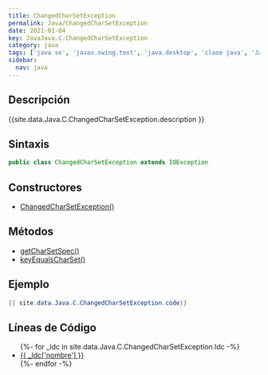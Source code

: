 ```yaml
---
title: ChangedCharSetException
permalink: Java/ChangedCharSetException
date: 2021-01-04
key: JavaJava.C.ChangedCharSetException
category: java
tags: ['java se', 'javax.swing.text', 'java.desktop', 'clase java', 'Java 1.0']
sidebar: 
  nav: java
---
```


## Descripción
{{site.data.Java.C.ChangedCharSetException.description }}

## Sintaxis
~~~java
public class ChangedCharSetException extends IOException
~~~

## Constructores
* [ChangedCharSetException()](/Java/ChangedCharSetException/ChangedCharSetException/)

## Métodos
* [getCharSetSpec()](/Java/ChangedCharSetException/getCharSetSpec)
* [keyEqualsCharSet()](/Java/ChangedCharSetException/keyEqualsCharSet)

## Ejemplo
~~~java
{{ site.data.Java.C.ChangedCharSetException.code}}
~~~

## Líneas de Código
<ul>
{%- for _ldc in site.data.Java.C.ChangedCharSetException.ldc -%}
   <li>
       <a href="{{_ldc['url'] }}">{{ _ldc['nombre'] }}</a>
   </li>
{%- endfor -%}
</ul>
